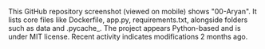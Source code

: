 This GitHub repository screenshot (viewed on mobile) shows "00-Aryan". It lists core files like Dockerfile, app.py, requirements.txt, alongside folders such as data and .pycache_. The project appears Python-based and is under MIT license. Recent activity indicates modifications 2 months ago.